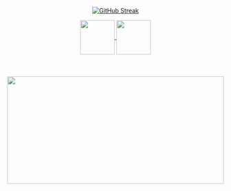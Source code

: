 <div align="center">
  
  [![GitHub Streak](https://github-readme-streak-stats.herokuapp.com?user=fseravat&theme=windows-dark&border_radius=10&locale=pt_BR&date_format=j%20M%5B%20Y%5D&card_width=900&card_height=200)](https://git.io/streak-stats)

</div>

<div align="center"> 
  <a href="felipecostatavares@gmail.com">
    <img align="center"  height="80" width="80" src="https://github.com/carolbarbosa101/carolbarbosa101/assets/44561610/2856fdde-3200-4398-8290-a0e45d3a35a0">
  </a>
    
  <a  href="www.linkedin.com/in/felipe-costa-tavares" target=_blank>
    <img align="center"  height="80" width="80" src="https://github.com/carolbarbosa101/carolbarbosa101/assets/44561610/bc26a6f8-f0d3-4f15-82e1-55680c48f269">
  </a>
</div>

<br>
<br>
<br>

<div align="center">  
  <img width="100%" height="250px" src="https://github-readme-stats.vercel.app/api/top-langs/?username=FSeravat&layout=compact&hide_border=true&title_color=1E90FF&text_color=FFFFFF&bg_color=0d1117" />
</div>
